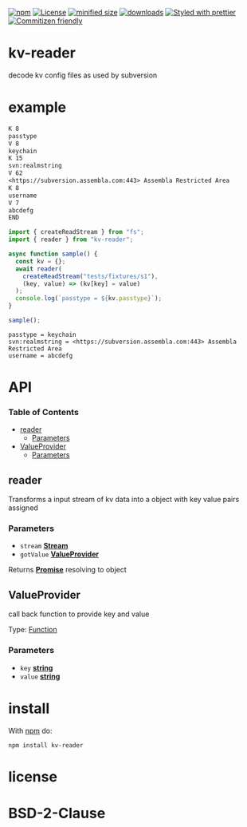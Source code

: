 [![npm](https://img.shields.io/npm/v/kv-reader.svg)](https://www.npmjs.com/package/kv-reader)
[![License](https://img.shields.io/badge/License-BSD%203--Clause-blue.svg)](https://opensource.org/licenses/BSD-3-Clause)
[![minified size](https://badgen.net/bundlephobia/min/kv-reader)](https://bundlephobia.com/result?p=kv-reader)
[![downloads](http://img.shields.io/npm/dm/kv-reader.svg?style=flat-square)](https://npmjs.org/package/kv-reader)
[![Styled with prettier](https://img.shields.io/badge/styled_with-prettier-ff69b4.svg)](https://github.com/prettier/prettier)
[![Commitizen friendly](https://img.shields.io/badge/commitizen-friendly-brightgreen.svg)](http://commitizen.github.io/cz-cli/)

# kv-reader

decode kv config files as used by subversion

# example

```txt
K 8
passtype
V 8
keychain
K 15
svn:realmstring
V 62
<https://subversion.assembla.com:443> Assembla Restricted Area
K 8
username
V 7
abcdefg
END
```

<!-- skip-example -->

```javascript
import { createReadStream } from "fs";
import { reader } from "kv-reader";

async function sample() {
  const kv = {};
  await reader(
    createReadStream("tests/fixtures/s1"),
    (key, value) => (kv[key] = value)
  );
  console.log(`passtype = ${kv.passtype}`);
}

sample();
```

    passtype = keychain
    svn:realmstring = <https://subversion.assembla.com:443> Assembla Restricted Area
    username = abcdefg

# API

<!-- Generated by documentation.js. Update this documentation by updating the source code. -->

### Table of Contents

-   [reader](#reader)
    -   [Parameters](#parameters)
-   [ValueProvider](#valueprovider)
    -   [Parameters](#parameters-1)

## reader

Transforms a input stream of kv data into a object
with key value pairs assigned

### Parameters

-   `stream` **[Stream](https://nodejs.org/api/stream.html)** 
-   `gotValue` **[ValueProvider](#valueprovider)** 

Returns **[Promise](https://developer.mozilla.org/docs/Web/JavaScript/Reference/Global_Objects/Promise)** resolving to object

## ValueProvider

call back function to provide key and value

Type: [Function](https://developer.mozilla.org/docs/Web/JavaScript/Reference/Statements/function)

### Parameters

-   `key` **[string](https://developer.mozilla.org/docs/Web/JavaScript/Reference/Global_Objects/String)** 
-   `value` **[string](https://developer.mozilla.org/docs/Web/JavaScript/Reference/Global_Objects/String)** 

# install

With [npm](http://npmjs.org) do:

```shell
npm install kv-reader
```

# license

# BSD-2-Clause
